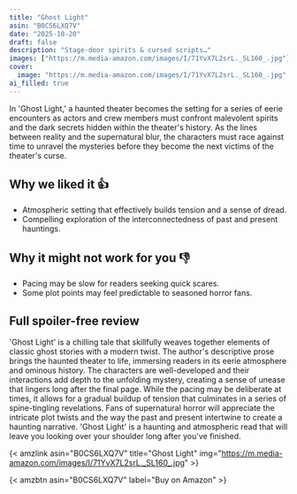 ```yaml
---
title: "Ghost Light"
asin: "B0CS6LXQ7V"
date: "2025-10-20"
draft: false
description: "Stage-door spirits & cursed scripts…"
images: ["https://m.media-amazon.com/images/I/71YvX7L2srL._SL160_.jpg"]
cover:
  image: "https://m.media-amazon.com/images/I/71YvX7L2srL._SL160_.jpg"
ai_filled: true
---
```


In 'Ghost Light,' a haunted theater becomes the setting for a series of eerie
encounters as actors and crew members must confront malevolent spirits and the
dark secrets hidden within the theater's history. As the lines between reality
and the supernatural blur, the characters must race against time to unravel the
mysteries before they become the next victims of the theater's curse.

## Why we liked it 👍
- Atmospheric setting that effectively builds tension and a sense of dread.
- Compelling exploration of the interconnectedness of past and present hauntings.

## Why it might not work for you 👎
- Pacing may be slow for readers seeking quick scares.
- Some plot points may feel predictable to seasoned horror fans.

## Full spoiler-free review
 'Ghost Light' is a chilling tale that skillfully weaves together elements of
classic ghost stories with a modern twist. The author's descriptive prose brings
the haunted theater to life, immersing readers in its eerie atmosphere and
ominous history. The characters are well-developed and their interactions add
depth to the unfolding mystery, creating a sense of unease that lingers long
after the final page. While the pacing may be deliberate at times, it allows for
a gradual buildup of tension that culminates in a series of spine-tingling
revelations. Fans of supernatural horror will appreciate the intricate plot
twists and the way the past and present intertwine to create a haunting
narrative. 'Ghost Light' is a haunting and atmospheric read that will leave you
looking over your shoulder long after you've finished.

{< amzlink asin="B0CS6LXQ7V" title="Ghost Light" img="https://m.media-amazon.com/images/I/71YvX7L2srL._SL160_.jpg" >}

{< amzbtn asin="B0CS6LXQ7V" label="Buy on Amazon" >}
